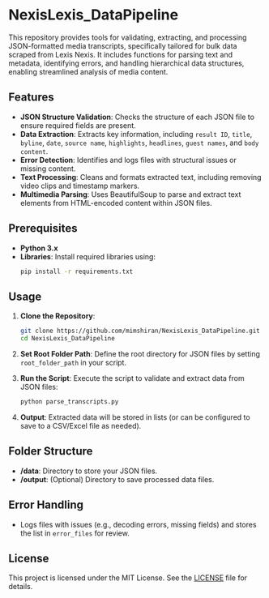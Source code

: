 # NexisLexis_DataPipeline

This repository provides tools for validating, extracting, and processing JSON-formatted media transcripts, specifically tailored for bulk data scraped from Lexis Nexis. It includes functions for parsing text and metadata, identifying errors, and handling hierarchical data structures, enabling streamlined analysis of media content.

## Features

- **JSON Structure Validation**: Checks the structure of each JSON file to ensure required fields are present.
- **Data Extraction**: Extracts key information, including `result ID`, `title`, `byline`, `date`, `source name`, `highlights`, `headlines`, `guest names`, and `body content`.
- **Error Detection**: Identifies and logs files with structural issues or missing content.
- **Text Processing**: Cleans and formats extracted text, including removing video clips and timestamp markers.
- **Multimedia Parsing**: Uses BeautifulSoup to parse and extract text elements from HTML-encoded content within JSON files.

## Prerequisites

- **Python 3.x**
- **Libraries**: Install required libraries using:
  ```bash
  pip install -r requirements.txt
  ```
 
## Usage

1. **Clone the Repository**:
   ```bash
   git clone https://github.com/mimshiran/NexisLexis_DataPipeline.git
   cd NexisLexis_DataPipeline
   ```

2. **Set Root Folder Path**:
   Define the root directory for JSON files by setting `root_folder_path` in your script.

3. **Run the Script**:
   Execute the script to validate and extract data from JSON files:
   ```bash
   python parse_transcripts.py
   ```

4. **Output**:
   Extracted data will be stored in lists (or can be configured to save to a CSV/Excel file as needed).

## Folder Structure

- **/data**: Directory to store your JSON files.
- **/output**: (Optional) Directory to save processed data files.

## Error Handling

- Logs files with issues (e.g., decoding errors, missing fields) and stores the list in `error_files` for review.

## License

This project is licensed under the MIT License. See the [LICENSE](LICENSE) file for details.
